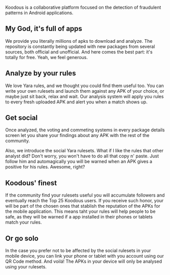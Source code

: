 Koodous is a collaborative platform focused on the detection of fraudulent patterns in Android applications.

## My God, it's full of apps

We provide you literally millions of apks to download and analyze. The repository is constantly being updated with new packages from several sources, both official and unofficial. And here comes the best part: it's totally for free. Yeah, we feel generous.

## Analyze by your rules

We love Yara rules, and we thought you could find them useful too. You can write your own rulesets and launch them against any APK of your choice, or maybe just sit back, relax and wait. Our analysis system will apply you rules to every fresh uploaded APK and alert you when a match shows up. 

## Get social

Once analyzed, the voting and commeting systems in every package details screen let you share your findings about any APK with the rest of the community. 

Also, we introduce the social Yara rulesets. What if I like the rules that other analyst did? Don't worry, you won't have to do all that copy n' paste. Just follow him and automagically you will be warned when an APK gives a positive for his rules. Awesome, right?

## Koodous' finest

If the community find your rulesets useful you will accumulate followers and eventually reach the Top 25 Koodous users. If you receive such honor, your will be part of the chosen ones that stablish the reputation of the APKs for the mobile application. This means taht your rules will help people to be safe, as they will be warned if a app installed in their phones or tablets match your rules.

## Or go solo

In the case you prefer not to be affected by the social rulesets in your mobile device, you can link your phone or tablet with you account using our QR Code method. And voilá! The APKs in your device will only be analysed using your rulesets.

